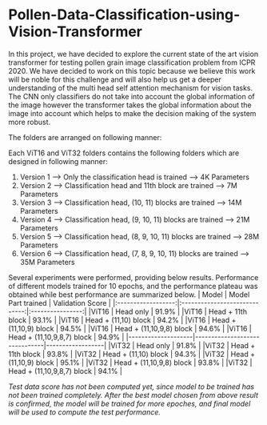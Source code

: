# Pollen-Data-Classification-using-Vision-Transformer

In this project, we have decided to explore the current state of the art vision transformer for testing pollen grain image classification problem from ICPR 2020. 
We have decided to work on this topic because we believe this work will be noble for this challenge and will also help us get a deeper understanding of the multi head self attention mechanism for vision tasks. 
The CNN only classifiers do not take into account the global information of the image however the transformer takes the global information about the image into account which helps to make the decision making of the system more robust.

The folders are arranged on following manner:

Each ViT16 and ViT32 folders contains the following folders which are designed in following manner:

1. Version 1 --> Only the classification head is trained --> 4K Parameters 
2. Version 2 --> Classification head and 11th block are trained --> 7M Parameters
3. Version 3 --> Classification head, (10, 11) blocks are trained --> 14M Parameters
4. Version 4 --> Classification head, (9, 10, 11) blocks are trained --> 21M Parameters
5. Version 5 --> Classification head, (8, 9, 10, 11) blocks are trained --> 28M Parameters
6. Version 6 --> Classification head, (7, 8, 9, 10, 11) blocks are trained --> 35M Parameters


Several experiments were performed, providing below results.
Performance of different models trained for 10 epochs, and the performance plateau was obtained while best performance are summarized below.
|        Model       |      Model Part trained       | Validation Score |
|:------------------:|:-----------------------------:|:----------------:|
|ViT16               |   Head only                   |     91.9%        |
|ViT16               |   Head + 11th block           |     93.1%        |
|ViT16               |   Head + (11,10)  block       |     94.2%        |
|ViT16               |   Head + (11,10,9)  block     |     94.5%        |
|ViT16               |   Head + (11,10,9,8)  block   |     94.6%        |
|ViT16               |   Head + (11,10,9,8,7)  block |     94.9%        |
|--------------------|-------------------------------|------------------|
|ViT32               |   Head only                   |     91.8%        |
|ViT32               |   Head + 11th block           |     93.8%        |
|ViT32               |   Head + (11,10)  block       |     94.3%        |
|ViT32               |   Head + (11,10,9)  block     |     95.1%        |
|ViT32               |   Head + (11,10,9,8)  block   |     93.8%        |
|ViT32               |   Head + (11,10,9,8,7)  block |     94.1%        |

_Test data score has not been computed yet, since model to be trained has not been trained completely. After the best model chosen from above result is confirmed, the model will be trained for more epoches, and final model will be used to compute the test performance._
